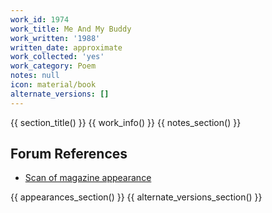 ```yaml
---
work_id: 1974
work_title: Me And My Buddy
work_written: '1988'
written_date: approximate
work_collected: 'yes'
work_category: Poem
notes: null
icon: material/book
alternate_versions: []
---
```


{{ section_title() }}
{{ work_info() }}
{{ notes_section() }}
## Forum References
- [Scan of magazine appearance](https://bukowskiforum.com/threads/nyq-37.6309/)

{{ appearances_section() }}
{{ alternate_versions_section() }}
